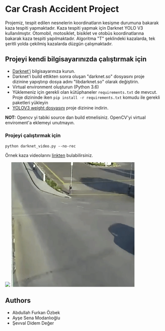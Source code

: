 # Car Crash Accident Project
Projemiz, tespit edilen nesnelerin koordinatların kesişme durumuna bakarak kaza tespiti yapmaktadır. Kaza tespiti yapmak için Darknet YOLO V3 kullanılmıştır. Otomobil, motosiklet, bisiklet ve otobüs koordinatlarına bakarak kaza tespiti yapılmaktadır. Algoritma "T" şeklindeki kazalarda, tek şeritli yolda çekilmiş kazalarda düzgün çalışmaktadır.

## Projeyi kendi bilgisayarınızda çalıştırmak için
- [Darknet'i](https://github.com/AlexeyAB/darknet) bilgisayarınıza kurun.
- Darknet'i build ettikten sonra oluşan "darknet.so" dosyasını proje dizinine yapıştırıp dosya adını "libdarknet.so" olarak değiştirin.
- Virtual environment oluşturun (Python 3.6)
- Yüklemeniz için gerekli olan kütüphaneler `requirements.txt` de mevcut. Proje dizininde iken `pip install -r requirements.txt` komudu ile gerekli paketleri yükleyin
- [YOLOV3 weight dosyasını](https://pjreddie.com/media/files/yolov3.weights) proje dizinine indirin.

**NOT:** Opencv yi tabiki source dan build etmelisiniz. OpenCV'yi virtual enviroment'a eklemeyi unutmayın.

### Projeyi çalıştırmak için 
```
python darknet_video.py --no-rec
```

Örnek kaza videolarını [linkten](https://drive.google.com/drive/folders/1lm260ufeMltoX2tUBRl1xpYUffo5p4Vc?usp=sharing) bulabilirsiniz.


![](https://github.com/afozbek/car-crash-accident/blob/son_hali/data/kaza_1.gif)
![](https://github.com/afozbek/car-crash-accident/blob/son_hali/data/kaza_2.gif)


## Authors
- Abdullah Furkan Özbek
- Ayşe Sena Modanlıoğlu
- Şevval Didem Değer
